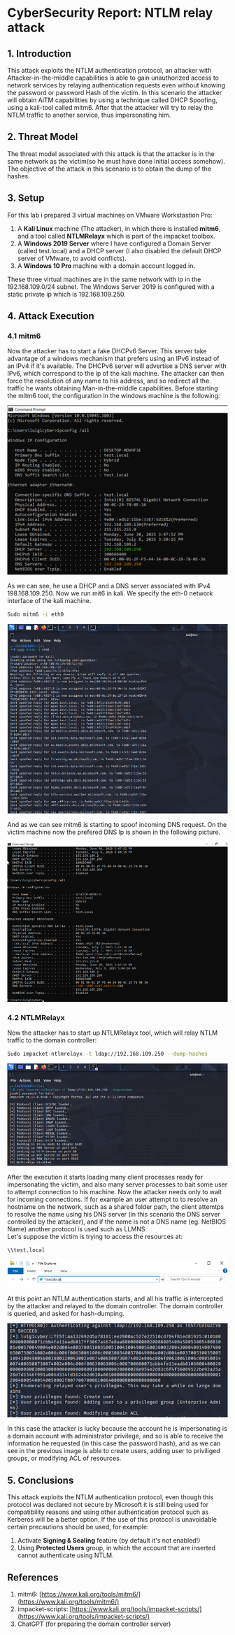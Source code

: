 # CyberSecurity Report: NTLM relay attack 

## 1. Introduction

This attack exploits the NTLM authentication protocol, an attacker with Attacker-in-the-middle capabilities is able to gain unauthorized access to network services by relaying authentication requests even without knowing the password or password Hash of the victim. In this scenario the attacker will obtain AiTM capabilities by using a technique called DHCP Spoofing, using a kali-tool called mitm6. After that the attacker will try to relay the NTLM traffic to another service, thus impersonating him.

## 2. Threat Model
The threat model associated with this attack is that the attacker is in the same network as the victim(so he must have done initial access somehow). The objective of the attack in this scenario is to obtain the dump of the hashes.

## 3. Setup

For this lab i prepared 3 virtual machines on VMware Workstastion Pro:
1. A **Kali Linux** machine (The attacker), in which there is installed **mitm6**, and a tool called **NTLMRelayx** which is part of the impacket toolbox.
2. A **Windows 2019 Server** where I have configured a Domain Server (called test.local) and a DHCP server (I also disabled the default DHCP server of VMware, to avoid conflicts).
3. A **Windows 10 Pro** machine with a domain account logged in.

These three virtual machines are in the same network with ip in the 192.168.109.0/24 subnet. The Windows Server 2019 is configured with a static private ip which is 192.168.109.250.

## 4. Attack Execution


### 4.1 mitm6

Now the attacker has to start a fake DHCPv6 Server. This server take advantage of a windows mechanism that prefers using an IPv6 instead of an IPv4 if it's available.
The DHCPv6 server will advertise a DNS server with IPv6, which correspond to the ip of the kali machine. The attacker can then force the resolution of any name to his address, and so redirect all the traffic he wants obtaining Man-in-the-middle capabilities.
Before starting the mitm6 tool, the configuration in the windows machine is the following:

![Configurazione_windows10](configurazionewin10.png)

As we can see, he use a DHCP and a DNS server associated with IPv4 198.168.109.250. Now we run mit6 in kali. We specify the eth-0 network interface of the kali machine.
```bash
Sudo mitm6 -i eth0
```

![Configurazione_windows10](mitm6.png)

And as we can see mitm6 is starting to spoof incoming DNS request. On the victim machine now the prefered DNS Ip is shown in the following picture.

![Spoofed_DNS](spoofedDNS.png)


### 4.2 NTLMRelayx
Now the attacker has to start up NTLMRelayx tool, which will relay NTLM traffic to the domain controller: 

```bash
Sudo impacket-ntlmrelayx -t ldap://192.168.109.250 --dump-hashes
```

![alt text](avviorelayx.png)

After the execution it starts loading many client processes ready for impersonating the victim, and also many server processes to bait some user to attempt connection to his machine. Now the attacker needs only to wait for incoming connections.
If for example an user attempt to to resolve an hostname on the network, such as a shared folder path, the client attemtps to resolve the name using his DNS server (in this scenario the DNS server controlled by the attacker), and if the name is not a DNS name (eg. NetBIOS Name) another protocol is used such as LLMNS.  
Let's suppose the victim is trying to access the resources at:
```
\\test.local
```

![Local_name](localname.png)

At this point an NTLM authentication starts, and all his traffic is intercepted by the attacker and relayed to the domain controller. The domain controller is queried, and asked for hash-dumping.

![ntlmrelay](esecuzionentlmrelayx.png)

In this case the attacker is lucky because the account he is impersonating is a domain account with administrator privilege, and so is able to receive the information he requested (in this case the password hash), and as we can see in the previous image is able to create users, adding user to priviliged groups, or modifying ACL of resources.

## 5. Conclusions
 
This attack exploits the NTLM authentication protocol, even though this protocol was declared not secure by Microsoft it is still being used for compatibility reasons and using other authentication protocol such as Kerberos will be a better option. If the use of this protocol is unavoidable certain precautions should be used, for example:  
1. Activate **Signing & Sealing** feature (by default it's not enabled!)
2. Using **Protected Users** group, in which the account that are inserted cannot authenticate using NTLM.

## References

1. mitm6: [https://www.kali.org/tools/mitm6/](https://www.kali.org/tools/mitm6/)
2. impacket-scripts: [https://www.kali.org/tools/impacket-scripts/](https://www.kali.org/tools/impacket-scripts/)
3. ChatGPT (for preparing the domain controller server)
